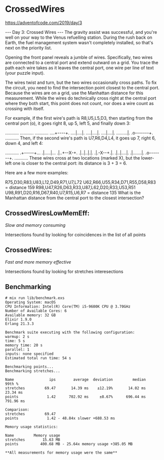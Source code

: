 # CrossedWires

https://adventofcode.com/2019/day/3

--- Day 3: Crossed Wires ---
The gravity assist was successful, and you're well on your way to the Venus refuelling station. During the rush back on Earth, the fuel management system wasn't completely installed, so that's next on the priority list.

Opening the front panel reveals a jumble of wires. Specifically, two wires are connected to a central port and extend outward on a grid. You trace the path each wire takes as it leaves the central port, one wire per line of text (your puzzle input).

The wires twist and turn, but the two wires occasionally cross paths. To fix the circuit, you need to find the intersection point closest to the central port. Because the wires are on a grid, use the Manhattan distance for this measurement. While the wires do technically cross right at the central port where they both start, this point does not count, nor does a wire count as crossing with itself.

For example, if the first wire's path is R8,U5,L5,D3, then starting from the central port (o), it goes right 8, up 5, left 5, and finally down 3:

...........
...........
...........
....+----+.
....|....|.
....|....|.
....|....|.
.........|.
.o-------+.
...........
Then, if the second wire's path is U7,R6,D4,L4, it goes up 7, right 6, down 4, and left 4:

...........
.+-----+...
.|.....|...
.|..+--X-+.
.|..|..|.|.
.|.-X--+.|.
.|..|....|.
.|.......|.
.o-------+.
...........
These wires cross at two locations (marked X), but the lower-left one is closer to the central port: its distance is 3 + 3 = 6.

Here are a few more examples:

R75,D30,R83,U83,L12,D49,R71,U7,L72
U62,R66,U55,R34,D71,R55,D58,R83 = distance 159
R98,U47,R26,D63,R33,U87,L62,D20,R33,U53,R51
U98,R91,D20,R16,D67,R40,U7,R15,U6,R7 = distance 135
What is the Manhattan distance from the central port to the closest intersection?


## CrossedWiresLowMemEff:

*Slow and memory consuming*

Intersections found by looking for coincidences in the list of all points

## CrossedWires:

*Fast and more memory effective*

Intersections found by looking for stretches interesections


## Benchmarking

```
# mix run lib/benchmark.exs
Operating System: macOS
CPU Information: Intel(R) Core(TM) i5-9600K CPU @ 3.70GHz
Number of Available Cores: 6
Available memory: 32 GB
Elixir 1.9.0
Erlang 21.3.3

Benchmark suite executing with the following configuration:
warmup: 2 s
time: 5 s
memory time: 20 s
parallel: 1
inputs: none specified
Estimated total run time: 54 s

Benchmarking points...
Benchmarking stretches...

Name                ips        average  deviation         median         99th %
stretches         69.47       14.39 ms    ±12.19%       14.02 ms       23.34 ms
points             1.42      702.92 ms     ±8.67%      696.44 ms      791.96 ms

Comparison:
stretches         69.47
points             1.42 - 48.84x slower +688.53 ms

Memory usage statistics:

Name         Memory usage
stretches        15.63 MB
points          400.68 MB - 25.64x memory usage +385.05 MB

**All measurements for memory usage were the same**
```
